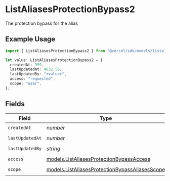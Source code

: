 # ListAliasesProtectionBypass2

The protection bypass for the alias

## Example Usage

```typescript
import { ListAliasesProtectionBypass2 } from "@vercel/sdk/models/listaliasesop.js";

let value: ListAliasesProtectionBypass2 = {
  createdAt: 999,
  lastUpdatedAt: 4632.56,
  lastUpdatedBy: "<value>",
  access: "requested",
  scope: "user",
};
```

## Fields

| Field                                                                                                  | Type                                                                                                   | Required                                                                                               | Description                                                                                            |
| ------------------------------------------------------------------------------------------------------ | ------------------------------------------------------------------------------------------------------ | ------------------------------------------------------------------------------------------------------ | ------------------------------------------------------------------------------------------------------ |
| `createdAt`                                                                                            | *number*                                                                                               | :heavy_check_mark:                                                                                     | N/A                                                                                                    |
| `lastUpdatedAt`                                                                                        | *number*                                                                                               | :heavy_check_mark:                                                                                     | N/A                                                                                                    |
| `lastUpdatedBy`                                                                                        | *string*                                                                                               | :heavy_check_mark:                                                                                     | N/A                                                                                                    |
| `access`                                                                                               | [models.ListAliasesProtectionBypassAccess](../models/listaliasesprotectionbypassaccess.md)             | :heavy_check_mark:                                                                                     | N/A                                                                                                    |
| `scope`                                                                                                | [models.ListAliasesProtectionBypassAliasesScope](../models/listaliasesprotectionbypassaliasesscope.md) | :heavy_check_mark:                                                                                     | N/A                                                                                                    |